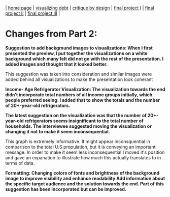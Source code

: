 | [home page](https://cmustudent.github.io/tswd-portfolio-templates/) | [visualizing debt](visualizing-government-debt) | [critique by design](critique-by-design) | [final project I](final-project-part-one) | [final project II](final-project-part-two) | [final project III](final-project-part-three) |

# Changes from Part 2:
**Suggestion to add background images to visualizations: When I first presented the preview, I put together the visualizations on a white background which many felt did not go with the rest of the presentation. I added images and thought that it looked better.**

This suggestion was taken into consideration and similar images were added behind all visualizations to make the presentation look coherant 

**Income- Age Refrigerator Visualization:
The visualization towards the end didn’t incorporate total numbers of all income groups initially, which people preferred seeing. I added that to show the totals and the number of 20+-year-old refrigerators.**



**The latest suggestion on the visualization was that the number of 20+-year-old refrigerators seems insignificant to the total number of households. The interviewee suggested moving the visualization or changing it not to make it seem inconsequential.**

This graph is extremely informative. It might appear inconsquential in comparison to the total U.S propulation, but it is conveying an important message. In order to make it seem less inconsequential I moved it's position and gave an expanation to illustrate how much this actually translates to in terms of data.

**Formatting: Changing colors of fonts and brightness of the background image to improve visibility and enhance readability
Add information about the specific target audience and the solution towards the end. Part of this suggestion has been incorporated but can be improved.**
